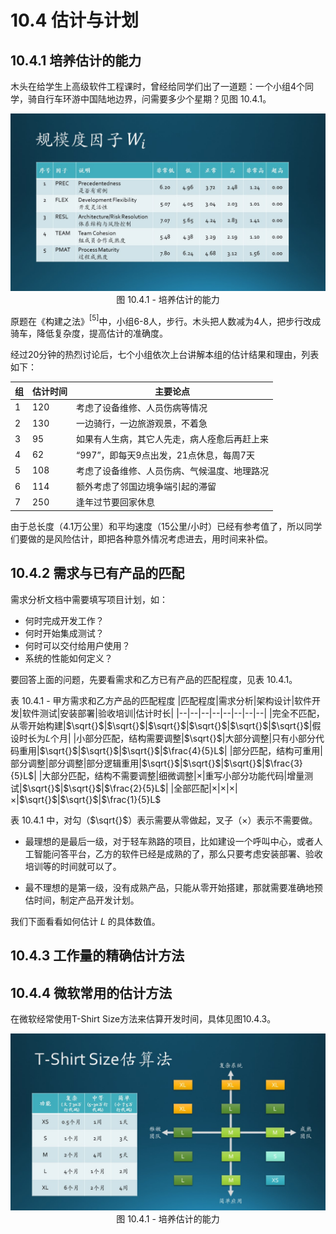 # 10.4 估计与计划

## 10.4.1 培养估计的能力

木头在给学生上高级软件工程课时，曾经给同学们出了一道题：一个小组4个同学，骑自行车环游中国陆地边界，问需要多少个星期？见图 10.4.1。

<div align="center">
<img src="Images/Slide17.JPG"/>
图 10.4.1 - 培养估计的能力
</div>

原题在《构建之法》$^{[5]}$中，小组6-8人，步行。木头把人数减为4人，把步行改成骑车，降低复杂度，提高估计的准确度。

经过20分钟的热烈讨论后，七个小组依次上台讲解本组的估计结果和理由，列表如下：

|组|估计时间|主要论点|
|--|--|--|
|1|120|考虑了设备维修、人员伤病等情况|
|2|130|一边骑行，一边旅游观景，不着急|
|3|95|如果有人生病，其它人先走，病人痊愈后再赶上来|
|4|62|“997”，即每天9点出发，21点休息，每周7天|
|5|108|考虑了设备维修、人员伤病、气候温度、地理路况|
|6|114|额外考虑了邻国边境争端引起的滞留|
|7|250|逢年过节要回家休息|

由于总长度（4.1万公里）和平均速度（15公里/小时）已经有参考值了，所以同学们要做的是风险估计，即把各种意外情况考虑进去，用时间来补偿。

## 10.4.2 需求与已有产品的匹配

需求分析文档中需要填写项目计划，如：

- 何时完成开发工作？
- 何时开始集成测试？
- 何时可以交付给用户使用？
- 系统的性能如何定义？

要回答上面的问题，先要看需求和乙方已有产品的匹配程度，见表 10.4.1。

表 10.4.1 - 甲方需求和乙方产品的匹配程度
|匹配程度|需求分析|架构设计|软件开发|软件测试|安装部署|验收培训|估计时长|
|--|--|--|--|--|--|--|--|
|完全不匹配，从零开始构建|$\sqrt{}$|$\sqrt{}$|$\sqrt{}$|$\sqrt{}$|$\sqrt{}$|$\sqrt{}$|假设时长为$L$个月|
|小部分匹配，结构需要调整|$\sqrt{}$|大部分调整|只有小部分代码重用|$\sqrt{}$|$\sqrt{}$|$\sqrt{}$|$\frac{4}{5}L$|
|部分匹配，结构可重用|部分调整|部分调整|部分逻辑重用|$\sqrt{}$|$\sqrt{}$|$\sqrt{}$|$\frac{3}{5}L$|
|大部分匹配，结构不需要调整|细微调整|$\times$|重写小部分功能代码|增量测试|$\sqrt{}$|$\sqrt{}$|$\frac{2}{5}L$|
|全部匹配|$\times$|$\times$|$\times$|$\times$|$\sqrt{}$|$\sqrt{}$|$\frac{1}{5}L$

表 10.4.1 中，对勾（$\sqrt{}$）表示需要从零做起，叉子（$\times$）表示不需要做。

- 最理想的是最后一级，对于轻车熟路的项目，比如建设一个呼叫中心，或者人工智能问答平台，乙方的软件已经是成熟的了，那么只要考虑安装部署、验收培训等的时间就可以了。

- 最不理想的是第一级，没有成熟产品，只能从零开始搭建，那就需要准确地预估时间，制定产品开发计划。

我们下面看看如何估计 $L$ 的具体数值。

## 10.4.3 工作量的精确估计方法



## 10.4.4 微软常用的估计方法

在微软经常使用T-Shirt Size方法来估算开发时间，具体见图10.4.3。

<div align="center">
<img src="Images/Slide19.JPG"/>
图 10.4.1 - 培养估计的能力
</div>
